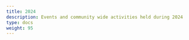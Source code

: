 ```yaml
---
title: 2024
description: Events and community wide activities held during 2024
type: docs
weight: 95
---
```

